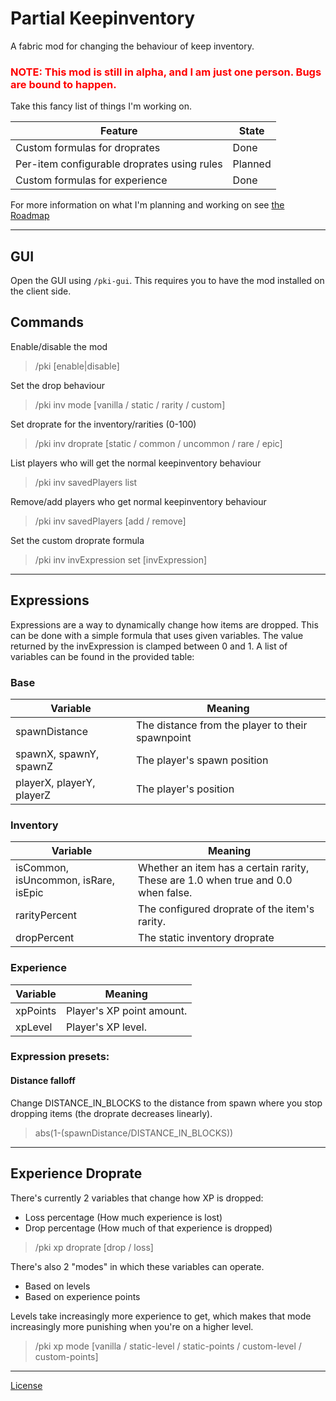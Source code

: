 # Partial Keepinventory
A fabric mod for changing the behaviour of keep inventory.

### <span style="color:red">NOTE: This mod is still in alpha, and I am just one person. Bugs are bound to happen.</span>


Take this fancy list of things I'm working on.

| Feature                                     | State   |
|---------------------------------------------|---------|
| Custom formulas for droprates               | Done    |
| Per-item configurable droprates using rules | Planned |
| Custom formulas for experience              | Done    |
For more information on what I'm planning and working on see [the Roadmap](https://github.com/atiedebee/Partial-Keepinventory/wiki/Roadmap)
 
---
## GUI
Open the GUI using ``/pki-gui``. This requires you to have the mod installed on the client side.

## Commands

Enable/disable the mod
> /pki [enable|disable]

Set the drop behaviour
> /pki inv mode [vanilla / static / rarity / custom]

Set droprate for the inventory/rarities (0-100)
> /pki inv droprate [static / common / uncommon / rare / epic] <percentage>

List players who will get the normal keepinventory behaviour
> /pki inv savedPlayers list

Remove/add players who get normal keepinventory behaviour
> /pki inv savedPlayers [add / remove] <name>

Set the custom droprate formula
> /pki inv invExpression set [invExpression]

---
## Expressions
Expressions are a way to dynamically change how items are dropped. This can be done with a simple formula that uses given variables. The value returned by the invExpression is clamped between 0 and 1.
 A list of variables can be found in the provided table:

### Base

| Variable                             | Meaning                                                                           |
|--------------------------------------|-----------------------------------------------------------------------------------|
| spawnDistance                        | The distance from the player to their spawnpoint                                  |
| spawnX, spawnY, spawnZ               | The player's spawn position                                                       |
| playerX, playerY, playerZ            | The player's position                                                             |

### Inventory

| Variable                             | Meaning                                                                           |
|--------------------------------------|-----------------------------------------------------------------------------------|
| isCommon, isUncommon, isRare, isEpic | Whether an item has a certain rarity, These are 1.0 when true and 0.0 when false. |
| rarityPercent                        | The configured droprate of the item's rarity.                                     |
| dropPercent                          | The static inventory droprate                                                     |

### Experience

| Variable    | Meaning                   |
|-------------|---------------------------|
| xpPoints    | Player's XP point amount. |
| xpLevel     | Player's XP level.        |


### Expression presets:

#### Distance falloff
Change DISTANCE_IN_BLOCKS to the distance from spawn where you stop dropping items (the droprate decreases linearly).
> abs(1-(spawnDistance/DISTANCE_IN_BLOCKS))

---

## Experience Droprate
There's currently 2 variables that change how XP is dropped:
- Loss percentage (How much experience is lost) 
- Drop percentage (How much of that experience is dropped)

> /pki xp droprate [drop / loss] <percentage>

There's also 2 "modes" in which these variables can operate.
- Based on levels
- Based on experience points

Levels take increasingly more experience to get, which makes that mode increasingly more punishing when you're on a higher level.
> /pki xp mode [vanilla / static-level / static-points / custom-level / custom-points]


---
[License](https://github.com/atiedebee/partial-keepinventory/blob/master/LICENSE)

